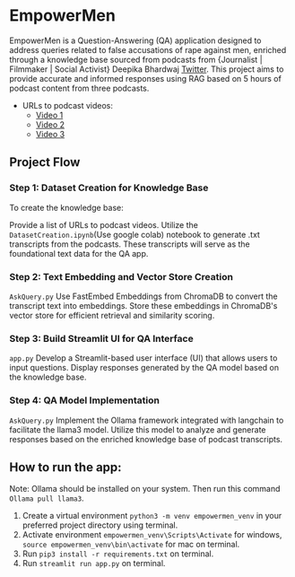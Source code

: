 # EmpowerMen
EmpowerMen is a Question-Answering (QA) application designed to address queries related to false accusations of rape against men, enriched through a knowledge base sourced from podcasts from {Journalist | Filmmaker | Social Activist} Deepika Bhardwaj [Twitter](https://twitter.com/DeepikaBhardwaj). This project aims to provide accurate and informed responses using RAG based on 5 hours of podcast content from three podcasts.
- URLs to podcast videos:
  - [Video 1](https://youtu.be/zDmG5P1ZCD0?si=RnKoqV0iUd_hVx7f)
  - [Video 2](https://youtu.be/2-2n8uLnxRI?si=pCvxlrH4TKrxeX82)
  - [Video 3](https://www.youtube.com/watch?v=2q0goTPfm_8)

## Project Flow
### Step 1: Dataset Creation for Knowledge Base
  To create the knowledge base:
  
  Provide a list of URLs to podcast videos.
  Utilize the ```DatasetCreation.ipynb```(Use google colab) notebook to generate .txt transcripts from the podcasts. These transcripts will serve as the foundational text data for the QA app.

### Step 2: Text Embedding and Vector Store Creation
```AskQuery.py```
  Use FastEmbed Embeddings from ChromaDB to convert the transcript text into embeddings.
  Store these embeddings in ChromaDB's vector store for efficient retrieval and similarity scoring.
  
### Step 3: Build Streamlit UI for QA Interface
```app.py```
Develop a Streamlit-based user interface (UI) that allows users to input questions.
Display responses generated by the QA model based on the knowledge base.

### Step 4: QA Model Implementation
```AskQuery.py```
  Implement the Ollama framework integrated with langchain to facilitate the llama3 model.
  Utilize this model to analyze and generate responses based on the enriched knowledge base of podcast transcripts.

## How to run the app:
Note: Ollama should be installed on your system. Then run this command ```Ollama pull llama3```.
1) Create a virtual environment ```python3 -m venv empowermen_venv``` in your preferred project directory using terminal.
2) Activate environment ```empowermen_venv\Scripts\Activate``` for windows, ```source empowermen_venv\bin\activate``` for mac on terminal.
3) Run ```pip3 install -r requirements.txt``` on terminal.
4) Run ```streamlit run app.py``` on terminal.
